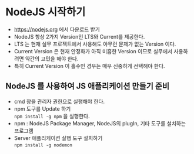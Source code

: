 # NodeJS 시작하기

- https://nodejs.org 에서 다운로드 받기
- NodeJS 항상 2가지 Version인 LTS와 Current를 제공한다.
- LTS 는 현재 실무 프로젝트에서 사용해도 아무런 문제가 없는 Version 이다.
- Current Version 은 현재 안정화가 아직 미흡한 Version 이므로 실무에서 사용하려면 약간의 고민을 해야 한다.
- 특히 Current Version 이 홀수인 경우는 매우 신중하게 선택해야 한다.

## NodeJS 를 사용하여 JS 애플리케이션 만들기 준비

- cmd 창을 관리자 권한으로 실행해야 한다.
- npm 도구를 Update 하기  
  `npm install -g npm` 을 실행한다.
- npm : NodeJS Package Manager, NodeJS의 plugIn, 기타 도구를 설치하는 프로그램
- Server 애플리케이션 실행 도구 설치하기  
  `npm install -g nodemon`
